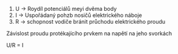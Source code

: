 1. U -> Roydíl potenciálů meyi dvěma body
2. I -> Uspořádaný pohzb nosičů elektrického náboje
3. R -> schopnost vodiče bránit průchodu elektrického proudu



Závislost proudu protékajícího prvkem na napětí na jeho svorkách

U/R = I